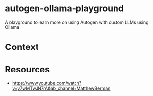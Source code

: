 # autogen-ollama-playground
A playground to learn more on using Autogen with custom LLMs using Ollama


# Context


# Resources
- https://www.youtube.com/watch?v=y7wMTwJN7rA&ab_channel=MatthewBerman
